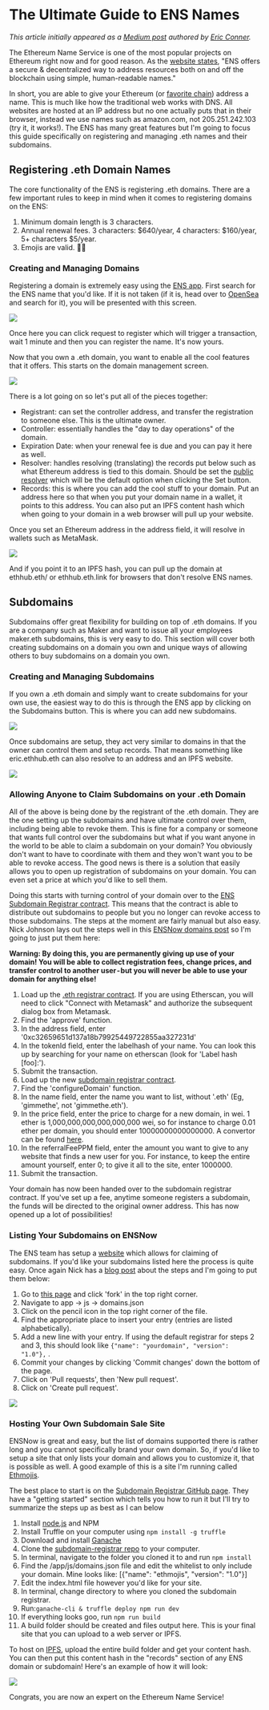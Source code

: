 # The Ultimate Guide to ENS Names

*This article initially appeared as a [Medium post](https://medium.com/@eric.conner/the-ultimate-guide-to-ens-names-aa541586067a) authored by [Eric Conner](https://twitter.com/econoar).*

The Ethereum Name Service is one of the most popular projects on Ethereum right now and for good reason. As the [website states](https://ens.domains/), "ENS offers a secure & decentralized way to address resources both on and off the blockchain using simple, human-readable names."

In short, you are able to give your Ethereum (or [favorite chain](https://medium.com/the-ethereum-name-service/ens-launches-multi-coin-support-15-wallets-to-integrate-92518ab20599)) address a name. This is much like how the traditional web works with DNS. All websites are hosted at an IP address but no one actually puts that in their browser, instead we use names such as amazon.com, not 205.251.242.103 (try it, it works!). The ENS has many great features but I'm going to focus this guide specifically on registering and managing .eth names and their subdomains.

## Registering .eth Domain Names
The core functionality of the ENS is registering .eth domains. There are a few important rules to keep in mind when it comes to registering domains on the ENS:

1. Minimum domain length is 3 characters.
2. Annual renewal fees. 3 characters: $640/year, 4 characters: $160/year, 5+ characters $5/year.
3. Emojis are valid. 👍🏼

### Creating and Managing Domains
Registering a domain is extremely easy using the [ENS app](https://app.ens.domains/). First search for the ENS name that you'd like. If it is not taken (if it is, head over to [OpenSea](https://opensea.io/assets/ens) and search for it), you will be presented with this screen.

![](/assets/images/ens_register.png)

Once here you can click request to register which will trigger a transaction, wait 1 minute and then you can register the name. It's now yours.

Now that you own a .eth domain, you want to enable all the cool features that it offers. This starts on the domain management screen.

![](/assets/images/ens_manage.png)

There is a lot going on so let's put all of the pieces together:

* Registrant: can set the controller address, and transfer the registration to someone else. This is the ultimate owner.
* Controller: essentially handles the "day to day operations" of the domain.
* Expiration Date: when your renewal fee is due and you can pay it here as well.
* Resolver: handles resolving (translating) the records put below such as what Ethereum address is tied to this domain. Should be set the [public resolver](https://docs.ens.domains/contract-api-reference/publicresolver) which will be the default option when clicking the Set button.
* Records: this is where you can add the cool stuff to your domain. Put an address here so that when you put your domain name in a wallet, it points to this address. You can also put an IPFS content hash which when going to your domain in a web browser will pull up your website.

Once you set an Ethereum address in the address field, it will resolve in wallets such as MetaMask.

![](/assets/images/ens_metamask.png)

And if you point it to an IPFS hash, you can pull up the domain at ethhub.eth/ or ethhub.eth.link for browsers that don't resolve ENS names.

## Subdomains
Subdomains offer great flexibility for building on top of .eth domains. If you are a company such as Maker and want to issue all your employees maker.eth subdomains, this is very easy to do. This section will cover both creating subdomains on a domain you own and unique ways of allowing others to buy subdomains on a domain you own.

### Creating and Managing Subdomains
If you own a .eth domain and simply want to create subdomains for your own use, the easiest way to do this is through the ENS app by clicking on the Subdomains button. This is where you can add new subdomains.

![](/assets/images/ens_submanage.png)

Once subdomains are setup, they act very similar to domains in that the owner can control them and setup records. That means something like eric.ethhub.eth can also resolve to an address and an IPFS website.

![](/assets/images/ens_submanage2.png)

### Allowing Anyone to Claim Subdomains on your .eth Domain
All of the above is being done by the registrant of the .eth domain. They are the one setting up the subdomains and have ultimate control over them, including being able to revoke them. This is fine for a company or someone that wants full control over the subdomains but what if you want anyone in the world to be able to claim a subdomain on your domain? You obviously don't want to have to coordinate with them and they won't want you to be able to revoke access. The good news is there is a solution that easily allows you to open up registration of subdomains on your domain. You can even set a price at which you'd like to sell them.

Doing this starts with turning control of your domain over to the [ENS Subdomain Registrar contract](https://github.com/ensdomains/subdomain-registrar). This means that the contract is able to distribute out subdomains to people but you no longer can revoke access to those subdomains. The steps at the moment are fairly manual but also easy. Nick Johnson lays out the steps well in this [ENSNow domains post](https://medium.com/the-ethereum-name-service/migrating-your-ensnow-domains-to-the-new-registrar-c0085eaaeff2) so I'm going to just put them here:

**Warning: By doing this, you are permanently giving up use of your domain! You will be able to collect registration fees, change prices, and transfer control to another user - but you will never be able to use your domain for anything else!**

1. Load up the [.eth registrar contract](https://etherscan.io/address/0xfac7bea255a6990f749363002136af6556b31e04#writeContract). If you are using Etherscan, you will need to click "Connect with Metamask" and authorize the subsequent dialog box from Metamask.
2. Find the 'approve' function.
3. In the address field, enter '0xc32659651d137a18b79925449722855aa327231d'
4. In the tokenId field, enter the labelhash of your name. You can look this up by searching for your name on etherscan (look for 'Label hash [foo]:').
5. Submit the transaction.
6. Load up the new [subdomain registrar contract](https://etherscan.io/address/0xc32659651d137a18b79925449722855aa327231d#writeContract).
7. Find the 'configureDomain' function.
8. In the name field, enter the name you want to list, without '.eth' (Eg, 'gimmethe', not 'gimmethe.eth').
9. In the price field, enter the price to charge for a new domain, in wei. 1 ether is 1,000,000,000,000,000,000 wei, so for instance to charge 0.01 ether per domain, you should enter 10000000000000000. A convertor can be found [here](https://gwei.io/).
10. In the referralFeePPM field, enter the amount you want to give to any website that finds a new user for you. For instance, to keep the entire amount yourself, enter 0; to give it all to the site, enter 1000000.
11. Submit the transaction.

Your domain has now been handed over to the subdomain registrar contract. If you've set up a fee, anytime someone registers a subdomain, the funds will be directed to the original owner address. This has now opened up a lot of possibilities!

### Listing Your Subdomains on ENSNow
The ENS team has setup a [website](https://now.ens.domains/) which allows for claiming of subdomains. If you'd like your subdomains listed here the process is quite easy. Once again Nick has a [blog post](https://medium.com/@weka/how-to-list-your-domain-on-ensnow-7297808f31f5) about the steps and I'm going to put them below:

1. Go to [this page](https://github.com/ensdomains/subdomain-registrar) and click 'fork' in the top right corner.
2. Navigate to app -> js -> domains.json
3. Click on the pencil icon in the top right corner of the file.
4. Find the appropriate place to insert your entry (entries are listed alphabetically).
5. Add a new line with your entry. If using the default registrar for steps 2 and 3, this should look like ```{"name": "yourdomain", "version": "1.0"},``` .
6. Commit your changes by clicking 'Commit changes' down the bottom of the page.
7. Click on 'Pull requests', then 'New pull request'.
8. Click on 'Create pull request'.

![](/assets/images/ensnow.png)

### Hosting Your Own Subdomain Sale Site
ENSNow is great and easy, but the list of domains supported there is rather long and you cannot specifically brand your own domain. So, if you'd like to setup a site that only lists your domain and allows you to customize it, that is possible as well. A good example of this is a site I'm running called [Ethmojis](https://ethmojis.com/).

The best place to start is on the [Subdomain Registrar GitHub page](https://github.com/ensdomains/subdomain-registrar). They have a "getting started" section which tells you how to run it but I'll try to summarize the steps up as best as I can below

1. Install [node.js](https://www.npmjs.com/get-npm) and NPM
2. Install Truffle on your computer using ```npm install -g truffle```
3. Download and install [Ganache](https://www.trufflesuite.com/ganache)
4. Clone the [subdomain-registrar repo](https://github.com/ensdomains/subdomain-registrar) to your computer.
5. In terminal, navigate to the folder you cloned it to and run ```npm install```
6. Find the /app/js/domains.json file and edit the whitelist to only include your domain. Mine looks like: [{"name": "ethmojis", "version": "1.0"}]
7. Edit the index.html file however you'd like for your site.
8. In terminal, change directory to where you cloned the subdomain registrar.
9. Run:```ganache-cli &
truffle deploy
npm run dev```
10. If everything looks goo, run ```npm run build```
11. A build folder should be created and files output here. This is your final site that you can upload to a web server or IPFS.

To host on [IPFS](https://docs.ipfs.io/introduction/usage/), upload the entire build folder and get your content hash. You can then put this content hash in the "records" section of any ENS domain or subdomain! Here's an example of how it will look:

![](/assets/images/ethmojis.png)

Congrats, you are now an expert on the Ethereum Name Service!